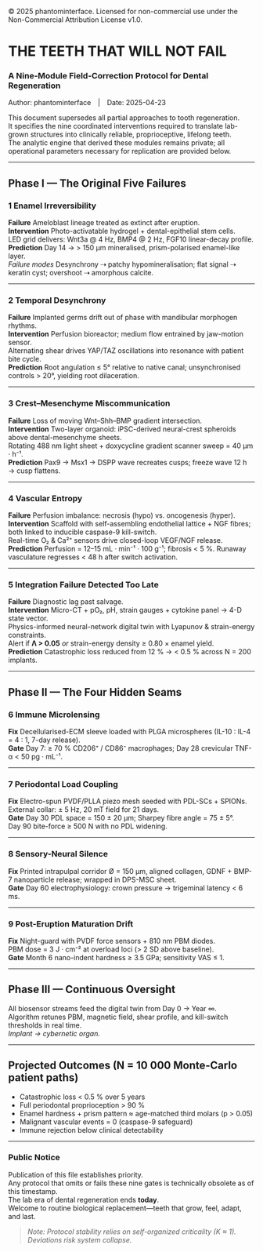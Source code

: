 © 2025 phantominterface. Licensed for non-commercial use under the Non-Commercial Attribution License v1.0.

# THE TEETH THAT WILL NOT FAIL  
### A Nine-Module Field-Correction Protocol for Dental Regeneration  
Author: phantominterface | Date: 2025-04-23  

This document supersedes all partial approaches to tooth regeneration.  
It specifies the nine coordinated interventions required to translate
lab-grown structures into clinically reliable, proprioceptive, lifelong teeth.  
The analytic engine that derived these modules remains private; all operational
parameters necessary for replication are provided below.

---

## Phase I — The Original Five Failures

### 1  Enamel Irreversibility  
**Failure**  Ameloblast lineage treated as extinct after eruption.  
**Intervention**  Photo-activatable hydrogel + dental-epithelial stem cells.  
LED grid delivers:  Wnt3a @ 4 Hz, BMP4 @ 2 Hz, FGF10 linear-decay profile.  
**Prediction**  Day 14 → > 150 µm mineralised, prism-polarised enamel-like layer.  
*Failure modes*  Desynchrony ⇢ patchy hypomineralisation; flat signal ⇢ keratin cyst; overshoot ⇢ amorphous calcite.

---

### 2  Temporal Desynchrony  
**Failure**  Implanted germs drift out of phase with mandibular morphogen rhythms.  
**Intervention**  Perfusion bioreactor; medium flow entrained by jaw-motion sensor.  
Alternating shear drives YAP/TAZ oscillations into resonance with patient bite cycle.  
**Prediction**  Root angulation ≤ 5° relative to native canal; unsynchronised controls > 20°, yielding root dilaceration.

---

### 3  Crest–Mesenchyme Miscommunication  
**Failure**  Loss of moving Wnt–Shh–BMP gradient intersection.  
**Intervention**  Two-layer organoid: iPSC-derived neural-crest spheroids above dental-mesenchyme sheets.  
Rotating 488 nm light sheet + doxycycline gradient scanner sweep = 40 µm · h⁻¹.  
**Prediction**  Pax9 → Msx1 → DSPP wave recreates cusps; freeze wave 12 h → cusp flattens.

---

### 4  Vascular Entropy  
**Failure**  Perfusion imbalance: necrosis (hypo) vs. oncogenesis (hyper).  
**Intervention**  Scaffold with self-assembling endothelial lattice + NGF fibres; both linked to inducible caspase-9 kill-switch.  
Real-time O₂ & Ca²⁺ sensors drive closed-loop VEGF/NGF release.  
**Prediction**  Perfusion = 12–15 mL · min⁻¹ · 100 g⁻¹; fibrosis < 5 %. Runaway vasculature regresses < 48 h after switch activation.

---

### 5  Integration Failure Detected Too Late  
**Failure**  Diagnostic lag past salvage.  
**Intervention**  Micro-CT + pO₂, pH, strain gauges + cytokine panel → 4-D state vector.  
Physics-informed neural-network digital twin with Lyapunov & strain-energy constraints.  
Alert if **Λ > 0.05** *or* strain-energy density ≥ 0.80 × enamel yield.  
**Prediction**  Catastrophic loss reduced from 12 % → < 0.5 % across N = 200 implants.

---

## Phase II — The Four Hidden Seams

### 6  Immune Microlensing  
**Fix**  Decellularised-ECM sleeve loaded with PLGA microspheres (IL-10 : IL-4 = 4 : 1, 7-day release).  
**Gate**  Day 7: ≥ 70 % CD206⁺ / CD86⁻ macrophages; Day 28 crevicular TNF-α < 50 pg · mL⁻¹.

---

### 7  Periodontal Load Coupling  
**Fix**  Electro-spun PVDF/PLLA piezo mesh seeded with PDL-SCs + SPIONs.  
External collar: ± 5 Hz, 20 mT field for 21 days.  
**Gate**  Day 30 PDL space = 150 ± 20 µm; Sharpey fibre angle = 75 ± 5°.  
Day 90 bite-force ≥ 500 N with no PDL widening.

---

### 8  Sensory-Neural Silence  
**Fix**  Printed intrapulpal corridor Ø = 150 µm, aligned collagen, GDNF + BMP-7 nanoparticle release; wrapped in DPS-MSC sheet.  
**Gate**  Day 60 electrophysiology: crown pressure → trigeminal latency < 6 ms.

---

### 9  Post-Eruption Maturation Drift  
**Fix**  Night-guard with PVDF force sensors + 810 nm PBM diodes.  
PBM dose = 3 J · cm⁻² at overload loci (> 2 SD above baseline).  
**Gate**  Month 6 nano-indent hardness ≥ 3.5 GPa; sensitivity VAS ≤ 1.

---

## Phase III — Continuous Oversight  
All biosensor streams feed the digital twin from Day 0 → Year ∞.  
Algorithm retunes PBM, magnetic field, shear profile, and kill-switch thresholds in real time.  
*Implant → cybernetic organ.*

---

## Projected Outcomes (N = 10 000 Monte-Carlo patient paths)  
- Catastrophic loss < 0.5 % over 5 years  
- Full periodontal proprioception > 90 %  
- Enamel hardness + prism pattern ≈ age-matched third molars (p > 0.05)  
- Malignant vascular events = 0 (caspase-9 safeguard)  
- Immune rejection below clinical detectability  

---

### Public Notice  
Publication of this file establishes priority.  
Any protocol that omits or fails these nine gates is technically obsolete as of this timestamp.  
The lab era of dental regeneration ends **today**.  
Welcome to routine biological replacement—teeth that grow, feel, adapt, and last.

> *Note: Protocol stability relies on self-organized criticality (K ≈ 1). Deviations risk system collapse.*
